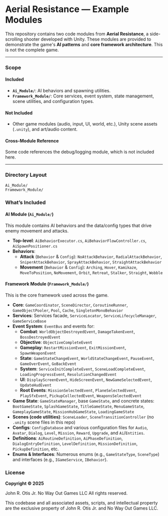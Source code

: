 # Aerial Resistance — Example Modules

This repository contains two code modules from **Aerial Resistance**, a side-scrolling shooter developed with Unity. These modules are provided to demonstrate the game's **AI patterns** and **core framework architecture**. This is not the complete game.

-----


### Scope

#### Included

  * **`Ai_Module/`**: AI behaviors and spawning utilities.
  * **`Framework_Module/`**: Core services, event system, state management, scene utilities, and configuration types.

#### Not Included

  * Other game modules (audio, input, UI, world, etc.), Unity scene assets (`.unity`), and art/audio content.

#### Cross-Module Reference

Some code references the debug/logging module, which is not included here.

-----

### Directory Layout

```
Ai_Module/
Framework_Module/
```

### What’s Included

#### AI Module (`Ai_Module/`)

This module contains AI behaviors and the data/config types that drive enemy movement and attacks.

  * **Top-level**: `AiBehaviorExecutor.cs`, `AiBehaviorFlowController.cs`, `AiSpawnPositioner.cs`
  * **Behaviors**:
      * **Attack** (`Behavior` & `Config`): `NoAttackBehavior`, `RadialAttackBehavior`, `SniperAttackBehavior`, `SprayAttackBehavior`, `StraightAttackBehavior`
      * **Movement** (`Behavior` & `Config`): `Arching`, `Hover`, `Kamikaze`, `MoveToPosition`, `NoMovement`, `Orbit`, `Retreat`, `Stalker`, `Straight`, `Wobble`

#### Framework Module (`Framework_Module/`)

This is the core framework used across the game.

  * **Core**: `GameCoordinator`, `SceneDirector`, `CoroutineRunner`, `GameObjectPooler`, `Pool`, `Cache`, `SingletonMonoBehavior`
  * **Services**: Services facade, `ServiceLocator`, `ServiceLifecycleManager`, `GameServiceBase`
  * **Event System**: `EventBus` and events for:
      * **Combat**: `WorldObjectDestroyedEvent`, `DamageTakenEvent`, `BossDestroyedEvent`
      * **Objective**: `ObjectiveCompleteEvent`
      * **Gameplay**: `RestartMissionEvent`, `ExitMissionEvent`, `SpawnWeaponEvent`
      * **State**: `GameStateChangeEvent`, `WorldStateChangeEvent`, `PauseEvent`, `GameOverEvent`, `GoBackEvent`
      * **System**: `ServiceInitCompleteEvent`, `SceneLoadCompleteEvent`, `LoadingProgressEvent`, `ResolutionChangedEvent`
      * **UI**: `DisplayScreenEvent`, `HideScreenEvent`, `NewGameSelectedEvent`, `UpdateHudEvent`
      * **Root Events**: `MissionSelectedEvent`, `PlaneSelectedEvent`, `PlaySfxEvent`, `PickupCollectedEvent`, `WeaponsSelectedEvent`
  * **Game State**: `GameStateManager`, base `GameState`, and concrete states: `BootGameState`, `SplashGameState`, `TitleGameState`, `MenuGameState`, `GameplayGameState`, `MissionHubGameState`, `LoadingGameState`
  * **Scenes (code utilities)**: `SceneLoader`, `SceneTransitionController` (no `.unity` scene files in this repo)
  * **Configs**: `ConfigDatabase` and various configuration files for `Audio`, `Avatar`, `Dialog`, `Level`, `Mission`, `Reward`, `Upgrade`, and `Ai`/`Entities`.
  * **Definitions**: `AiRoutineDefinition`, `AiPhaseDefinition`, `DialogEntryDefinition`, `LevelDefinition`, `MissionDefinition`, `PickupDefinition`, etc.
  * **Enums & Interfaces**: Numerous enums (e.g., `GameStateType`, `SceneType`) and interfaces (e.g., `IGameService`, `IBehavior`).

### License

**Copyright © 2025**

John R. Otis Jr.
No Way Out Games LLC
All rights reserved.

This codebase and all associated assets, scripts, and intellectual property are the exclusive property of John R. Otis Jr. and No Way Out Games LLC.
